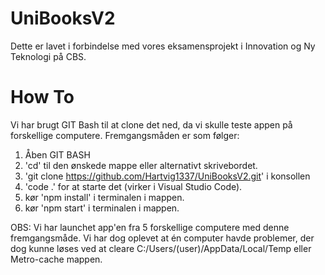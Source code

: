 # UniBooksV2

Dette er lavet i forbindelse med vores eksamensprojekt i Innovation og Ny Teknologi på CBS.

# How To
Vi har brugt GIT Bash til at clone det ned, da vi skulle teste appen på forskellige computere.
Fremgangsmåden er som følger:
1. Åben GIT BASH
2. 'cd' til den ønskede mappe eller alternativt skrivebordet.
3. 'git clone https://github.com/Hartvig1337/UniBooksV2.git' i konsollen
4. 'code .' for at starte det (virker i Visual Studio Code). 
5. kør 'npm install' i terminalen i mappen. 
6. kør 'npm start' i terminalen i mappen.

OBS: Vi har launchet app'en fra 5 forskellige computere med denne fremgangsmåde.
Vi har dog oplevet at én computer havde problemer, der dog kunne løses ved at cleare C:/Users/(user)/AppData/Local/Temp eller Metro-cache mappen. 
